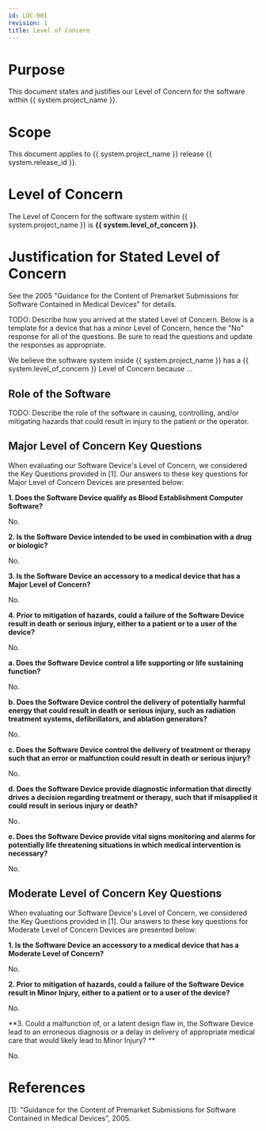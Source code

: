 ```yaml
---
id: LOC-001
revision: 1
title: Level of Concern
---
```


# Purpose

This document states and justifies our Level of Concern for the software within {{ system.project_name }}.

# Scope

This document applies to {{ system.project_name }} release {{ system.release_id }}.

# Level of Concern

The Level of Concern for the software system within {{ system.project_name }} is **{{ system.level_of_concern }}**.

# Justification for Stated Level of Concern

See the 2005 "Guidance for the Content of Premarket Submissions for Software Contained in Medical Devices" for details.

TODO: Describe how you arrived at the stated Level of Concern.  Below is a template for a device that has a minor Level of Concern, hence the "No" response for all of the questions. Be sure to read the questions and update the responses as appropriate.

We believe the software system inside {{ system.project_name }} has a {{ system.level_of_concern }} Level of Concern because ...

## Role of the Software

TODO: Describe the role of the software in causing, controlling, and/or mitigating hazards that could result in injury to the patient or the operator.

## Major Level of Concern Key Questions

When evaluating our Software Device's Level of Concern, we considered the Key Questions provided in [1].  Our answers to these key questions for Major Level of Concern Devices are presented below:

**1. Does the Software Device qualify as Blood Establishment Computer Software?**

No.

**2. Is the Software Device intended to be used in combination with a drug or biologic?**

No.

**3. Is the Software Device an accessory to a medical device that has a Major Level of Concern?**

No.

**4. Prior to mitigation of hazards, could a failure of the Software Device result in death or serious injury, either to a patient or to a user of the device?**

No.

**a. Does the Software Device control a life supporting or life sustaining function?**

No.

**b. Does the Software Device control the delivery of potentially harmful energy that could result in death or serious injury, such as radiation treatment systems, defibrillators, and ablation generators?**

No.

**c. Does the Software Device control the delivery of treatment or therapy such that an error or malfunction could result in death or serious injury?**

No.

**d. Does the Software Device provide diagnostic information that directly drives a decision regarding treatment or therapy, such that if misapplied it could result in serious injury or death?**

No.

**e. Does the Software Device provide vital signs monitoring and alarms for potentially life threatening situations in which medical intervention is necessary?**

No.

## Moderate Level of Concern Key Questions

When evaluating our Software Device's Level of Concern, we considered the Key Questions provided in [1].  Our answers to these key questions for Moderate Level of Concern Devices are presented below:

**1. Is the Software Device an accessory to a medical device that has a Moderate Level of Concern?**

No.

**2. Prior to mitigation of hazards, could a failure of the Software Device result in Minor Injury, either to a patient or to a user of the device?**

No.

**3. Could a malfunction of, or a latent design flaw in, the Software Device lead to an erroneous diagnosis or a delay in delivery of appropriate medical care that would likely lead to Minor Injury? **

No.

# References

[1]: "Guidance for the Content of Premarket Submissions for Software Contained in Medical Devices", 2005.
